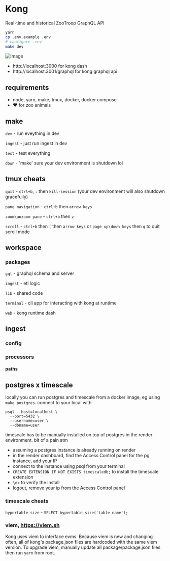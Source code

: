 # Kong
Real-time and historical ZooTroop GraphQL API

```bash
yarn
cp .env.example .env
# configure .env
make dev
```

![image](https://github.com/murderteeth/kong/assets/89237203/7e492a26-0b58-4d32-aee2-8de04426e493)

- http://localhost:3000 for kong dash
- http://localhost:3001/graphql for kong graphql api


## requirements
- node, yarn, make, tmux, docker, docker compose
- ♥ for zoo animals


## make
`dev` - run eveything in dev

`ingest` - just run ingest in dev

`test` - test everything

`down` - 'make' sure your dev environment is shutdown lol


## tmux cheats
`quit` - `ctrl+b`, `:` then `kill-session` (your dev environment will also shutdown gracefully)

`pane navigation` - `ctrl+b` then `arrow keys`

`zoom\unzoom pane` - `ctrl+b` then `z`

`scroll` - `ctrl+b` then `[` then `arrow keys` or `page up\down keys` then `q` to quit scroll mode


## workspace
### packages
`gql` - graphql schema and server

`ingest` - etl logic

`lib` - shared code

`terminal` - cli app for interacting with kong at runtime

`web` - kong runtime dash


## ingest
### config
### processors
#### paths


## postgres x timescale
locally you can run postgres and timescale from a docker image, eg using `make postgres`. connect to your local with
```
psql --host=localhost \
  --port=5432 \
  --username=user \
  --dbname=user
```

timescale has to be manually installed on top of postgres in the render environment. bit of a pain atm
- assuming a postgres instance is already running on render
- in the render dashboard, find the Access Control panel for the pg instance, add your IP
- connect to the instance using psql from your terminal
- `CREATE EXTENSION IF NOT EXISTS timescaledb;` to install the timescale extension
- `\dx` to verify the install
- logout, remove your ip from the Access Control panel


### timescale cheats
`hypertable size` - `SELECT hypertable_size('table name');`


### viem, https://viem.sh
Kong uses viem to interface evms. Because viem is new and changing often, all of kong's package.json files are hardcoded with the same viem version. To upgrade viem, manually update all package/package.json files then run `yarn` from root.

